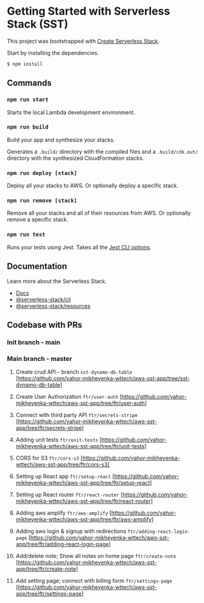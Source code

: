 # Getting Started with Serverless Stack (SST)

This project was bootstrapped with [Create Serverless Stack](https://docs.serverless-stack.com/packages/create-serverless-stack).

Start by installing the dependencies.

```bash
$ npm install
```

## Commands

### `npm run start`

Starts the local Lambda development environment.

### `npm run build`

Build your app and synthesize your stacks.

Generates a `.build/` directory with the compiled files and a `.build/cdk.out/` directory with the synthesized CloudFormation stacks.

### `npm run deploy [stack]`

Deploy all your stacks to AWS. Or optionally deploy a specific stack.

### `npm run remove [stack]`

Remove all your stacks and all of their resources from AWS. Or optionally remove a specific stack.

### `npm run test`

Runs your tests using Jest. Takes all the [Jest CLI options](https://jestjs.io/docs/en/cli).

## Documentation

Learn more about the Serverless Stack.

- [Docs](https://docs.serverless-stack.com)
- [@serverless-stack/cli](https://docs.serverless-stack.com/packages/cli)
- [@serverless-stack/resources](https://docs.serverless-stack.com/packages/resources)

## Codebase with PRs

### Init branch - main
### Main branch - master

1. Create crud API - branch `sst-dynamo-db-table` [https://github.com/yahor-mikheyenka-wttech/aws-sst-app/tree/sst-dynamo-db-table]

2. Create User Authorization `ftr/user-auth` [https://github.com/yahor-mikheyenka-wttech/aws-sst-app/tree/ftr/user-auth]

3. Connect with third party API `ftr/secrets-stripe` [https://github.com/yahor-mikheyenka-wttech/aws-sst-app/tree/ftr/secrets-stripe]

4. Adding unit tests `ftr/unit-tests` [https://github.com/yahor-mikheyenka-wttech/aws-sst-app/tree/ftr/unit-tests]

5. CORS for S3 `ftr/cors-s3` [https://github.com/yahor-mikheyenka-wttech/aws-sst-app/tree/ftr/cors-s3]

6. Setting up React app `ftr/setup-react` [https://github.com/yahor-mikheyenka-wttech/aws-sst-app/tree/ftr/setup-react]

7. Setting up React router `ftr/react-router` [https://github.com/yahor-mikheyenka-wttech/aws-sst-app/tree/ftr/react-router]

8. Adding aws amplify `ftr/aws-amplify` [https://github.com/yahor-mikheyenka-wttech/aws-sst-app/tree/ftr/aws-amplify]

9. Adding aws login & signup with redirections `ftr/adding-react-login-page` [https://github.com/yahor-mikheyenka-wttech/aws-sst-app/tree/ftr/adding-react-login-page]

10. Add/delete note; Show all notes on home page `ftr/create-note` [https://github.com/yahor-mikheyenka-wttech/aws-sst-app/tree/ftr/create-note]

11. Add setting page; connect with billing form `ftr/settings-page` [https://github.com/yahor-mikheyenka-wttech/aws-sst-app/tree/ftr/settings-page]